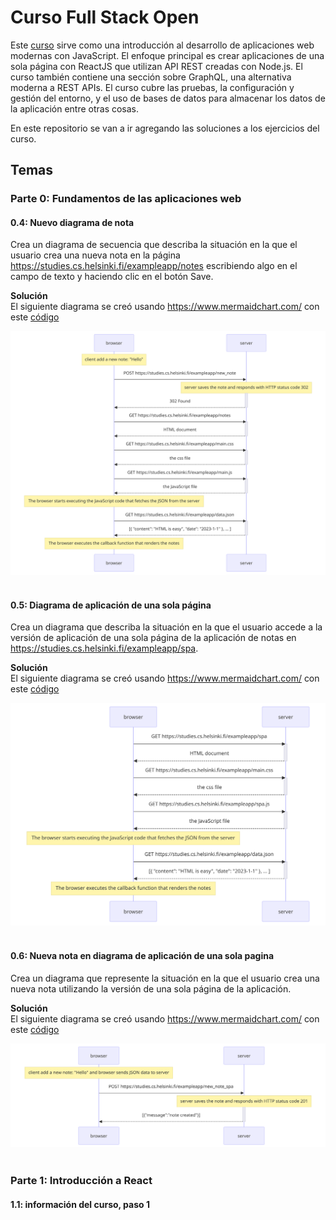 # Curso Full Stack Open
Este [curso](https://fullstackopen.com/) sirve como una introducción al desarrollo de aplicaciones web modernas con JavaScript. El enfoque principal es crear aplicaciones de una sola página con ReactJS que utilizan API REST creadas con Node.js. El curso también contiene una sección sobre GraphQL, una alternativa moderna a REST APIs.
El curso cubre las pruebas, la configuración y gestión del entorno, y el uso de bases de datos para almacenar los datos de la aplicación entre otras cosas.

En este repositorio se van a ir agregando las soluciones a los ejercicios del curso.



## **Temas**

### **Parte 0: Fundamentos de las aplicaciones web**

#### 0.4: Nuevo diagrama de nota

Crea un diagrama de secuencia que describa la situación en la que el usuario crea una nueva nota en la página https://studies.cs.helsinki.fi/exampleapp/notes escribiendo algo en el campo de texto y haciendo clic en el botón Save.

**Solución**  
El siguiente diagrama se creó usando https://www.mermaidchart.com/ con este [código](./Part0/0.4/Diagrama_de_secuencia.md)

![diagrama](./Part0/0.4/Diagrama_de_secuencia.png)
<br></br>

#### 0.5: Diagrama de aplicación de una sola página

Crea un diagrama que describa la situación en la que el usuario accede a la versión de aplicación de una sola página de la aplicación de notas en https://studies.cs.helsinki.fi/exampleapp/spa.

**Solución**  
El siguiente diagrama se creó usando https://www.mermaidchart.com/ con este [código](./Part0/0.5/Diagrama_de_secuencia_spa.md)

![diagrama](./Part0/0.5/Diagrama_de_secuencia_spa.png)
<br></br>

#### 0.6: Nueva nota en diagrama de aplicación de una sola pagina

Crea un diagrama que represente la situación en la que el usuario crea una nueva nota utilizando la versión de una sola página de la aplicación.

**Solución**  
El siguiente diagrama se creó usando https://www.mermaidchart.com/ con este [código](./Part0/0.6/Diagrama_de_secuencia_spa_nueva_nota.md)

![diagrama](./Part0/0.6/Diagrama_de_secuencia_spa_nueva_nota.png)
<br></br>

### **Parte 1: Introducción a React**

#### 1.1: información del curso, paso 1